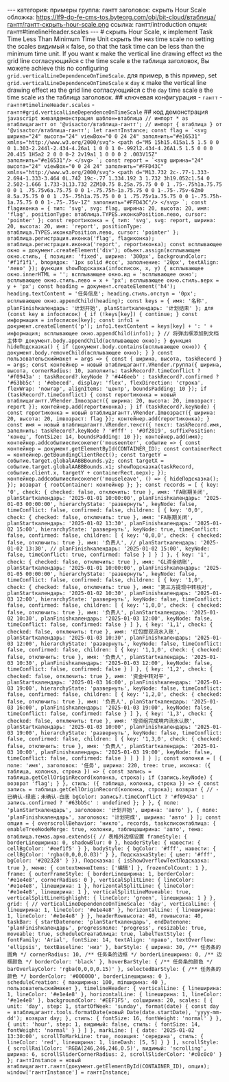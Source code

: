--- категория: примеры группа: гантт заголовок: скрыть Hour Scale обложка: https://lf9-dp-fe-cms-tos.byteorg.com/obj/bit-cloud/втаблица/гантт/гантт-скрыть-hour-scale.png ссылка: гантт/introduction опция: гантт#timelineHeader.scales --- # скрыть Hour Scale, к implement Task Time Less Than Minimum Time Unit скрыть the низ time scale по setting the scales видимый к false, so that the task time can be less than the minimum time unit. If you want к make the vertical line drawing effect из the grid line согласующийся с the time scale в the таблица заголовок, Вы можете achieve this по configuring `grid.verticalLineDependenceOnTimeScale`. для пример, в this пример, set `grid.verticalLineDependenceOnTimeScale` к `day` к make the vertical line drawing effect из the grid line согласующийся с the `day` time scale в the time scale из the таблица заголовок. ## ключевая конфигурация - `гантт` - `гантт#timelineHeader.scales` - `гантт#grid.verticalLineDependenceOnTimeScale` ## код демонстрация ```javascript живаядемонстрация шаблон=втаблица // импорт * as втаблицагантт от '@visactor/втаблица-гантт'; // импорт { втаблица } от '@visactor/втаблица-гантт'; let ганттInstance; const flag = `<svg ширина="24" высота="24" viewBox="0 0 24 24" заполнить="#e16531" xmlns="http://www.w3.org/2000/svg"> <path d="M5 15h15.415a1.5 1.5 0 0 0 1.303-2.244l-2.434-4.26a1 1 0 0 1 0-.992l2.434-4.26A1.5 1.5 0 0 0 20.415 1H5a2 2 0 0 0-2 2v19a1 1 0 0 0 2 .003V15Z" заполнить="#e16531"/> </svg> `; const report = `<svg ширина="24" высота="24" viewBox="0 0 24 24" заполнить="#FFD43C" xmlns="http://www.w3.org/2000/svg"> <path d="M13.732 2c-.77-1.333-2.694-1.333-3.464 0L.742 19c-.77 1.334.192 3 1.732 3h19.052c1.54 0 2.502-1.666 1.733-3L13.732 2ZM10.75 8.25a.75.75 0 0 1 .75-.75h1a.75.75 0 0 1 .75.75v6a.75.75 0 0 1-.75.75h-1a.75.75 0 0 1-.75-.75v-6Zm0 8.5a.75.75 0 0 1 .75-.75h1a.75.75 0 0 1 .75.75v1a.75.75 0 0 1-.75.75h-1a.75.75 0 0 1-.75-.75v-1Z" заполнить="#FFD43C"/> </svg> `; const flagиконка = { тип: 'svg', svg: flag, ширина: 20, высота: 20, имя: 'flag', positionType: втаблица.TYPES.иконкаPosition.лево, cursor: 'pointer' }; const reportиконка = { тип: 'svg', svg: report, ширина: 20, высота: 20, имя: 'report', positionType: втаблица.TYPES.иконкаPosition.лево, cursor: 'pointer' }; втаблица.регистрация.иконка('flag', flagиконка); втаблица.регистрация.иконка('report', reportиконка); const всплывающее окно = документ.createElement('div'); объект.assign(всплывающее окно.стиль, { позиция: 'fixed', ширина: '300px', backgroundColor: '#f1f1f1', bпорядок: '1px solid #ccc', заполнение: '20px', textAlign: 'лево' }); функция showПодсказка(infoсписок, x, y) { всплывающее окно.innerHTML = ''; всплывающее окно.ид = 'всплывающее окно'; всплывающее окно.стиль.лево = x + 'px'; всплывающее окно.стиль.верх = y + 'px'; const heading = документ.createElement('h4'); heading.textContent = '任务信息'; heading.стиль.отступ = '0px'; всплывающее окно.appendChild(heading); const keys = { имя: '名称', planFinishкалендарь: '计划开始', planStartкалендарь: '计划结束' }; для (const key в infoсписок) { if (!keys[key]) { continue; } const информация = infoсписок[key]; const info1 = документ.createElement('p'); info1.textContent = keys[key] + ': ' + информация; всплывающее окно.appendChild(info1); } // 将弹出框添加到文档主体中 документ.body.appendChild(всплывающее окно); } функция hideПодсказка() { if (документ.body.contains(всплывающее окно)) { документ.body.removeChild(всплывающее окно); } } const пользовательскиймакет = args => { const { ширина, высота, taskRecord } = args; const контейнер = новый втаблицагантт.VRender.группа({ ширина, высота, cornerRadius: 10, заполнить: taskRecord?.timeConflict ? '#f0943a' : taskRecord?.keyNode ? '#446eeb' : taskRecord?.confirmed ? '#63bb5c' : '#ebeced', display: 'flex', flexDirection: 'строка', flexWrap: 'nowrap', alignItems: 'центр', boundsPadding: 10 }); if (taskRecord?.timeConflict) { const reportиконка = новый втаблицагантт.VRender.Imвозраст({ ширина: 20, высота: 20, imвозраст: report }); контейнер.add(reportиконка); } if (taskRecord?.keyNode) { const reportиконка = новый втаблицагантт.VRender.Imвозраст({ ширина: 20, высота: 20, imвозраст: flag }); контейнер.add(reportиконка); } const имя = новый втаблицагантт.VRender.текст({ текст: taskRecord.имя, заполнить: taskRecord?.keyNode ? '#fff' : '#0f2819', suffixPosition: 'конец', fontSize: 14, boundsPadding: 10 }); контейнер.add(имя); контейнер.addсобытиесписокener('mouseenter', событие => { const контейнер = документ.getElementById(CONTAINER_ID); const containerRect = контейнер.getBoundingClientRect(); const targetY = событие.target.globalAABBBounds.y2; const targetX = событие.target.globalAABBBounds.x1; showПодсказка(taskRecord, событие.client.x, targetY + containerRect.верх); }); контейнер.addсобытиесписокener('mouseleave', () => { hideПодсказка(); }); возврат { rootContainer: контейнер }; }; const records = [ { key: '0', check: { checked: false, отключить: true }, имя: 'FA账期关闭', planStartкалендарь: '2025-01-01 10:00:00', planFinishкалендарь: '2025-01-03 00:00:00', hierarchyState: 'развернуть', keyNode: false, timeConflict: false, confirmed: false, children: [ { key: '0,0', check: { checked: false, отключить: true }, имя: 'FA账期关闭', planStartкалендарь: '2025-01-02 13:30', planFinishкалендарь: '2025-01-02 15:00', hierarchyState: 'развернуть', keyNode: true, timeConflict: false, confirmed: false, children: [ { key: '0,0,0', check: { checked: false, отключить: true }, имя: '负责人', // planStartкалендарь: '2025-01-02 13:30', // planFinishкалендарь: '2025-01-02 15:00', keyNode: false, timeConflict: true, confirmed: false } ] } ] }, { key: '1', check: { checked: false, отключить: true }, имя: 'GL资金结账', planStartкалендарь: '2025-01-01 10:00:00', planFinishкалендарь: '2025-01-05 00:00:00', hierarchyState: 'развернуть', keyNode: false, timeConflict: false, confirmed: false, children: [ { key: '1,0', check: { checked: false, отключить: true }, имя: '第三方提现中转核对', planStartкалендарь: '2025-01-02 10:30', planFinishкалендарь: '2025-01-03 12:00', hierarchyState: 'развернуть', keyNode: false, timeConflict: false, confirmed: false, children: [ { key: '1,0,0', check: { checked: false, отключить: true }, имя: '负责人', planStartкалендарь: '2025-01-02 10:30', planFinishкалендарь: '2025-01-03 12:00', keyNode: false, timeConflict: false, confirmed: false } ] }, { key: '1,1', check: { checked: false, отключить: true }, имя: '红包提现流水入账', planStartкалендарь: '2025-01-03 10:30', planFinishкалендарь: '2025-01-03 12:00', hierarchyState: 'развернуть', keyNode: false, timeConflict: false, confirmed: false, children: [ { key: '1,1,0', check: { checked: false, отключить: true }, имя: '负责人', planStartкалендарь: '2025-01-03 10:30', planFinishкалендарь: '2025-01-03 12:00', keyNode: false, timeConflict: false, confirmed: false } ] }, { key: '1,2', check: { checked: false, отключить: true }, имя: '资金中转对平', planStartкалендарь: '2025-01-03 16:00', planFinishкалендарь: '2025-01-03 19:00', hierarchyState: 'развернуть', keyNode: false, timeConflict: false, confirmed: false, children: [ { key: '1,2,0', check: { checked: false, отключить: true }, имя: '负责人', planStartкалендарь: '2025-01-03 16:00', planFinishкалендарь: '2025-01-03 19:00', keyNode: false, timeConflict: false, confirmed: false } ] }, { key: '1,3', check: { checked: false, отключить: true }, имя: '投资组完成境内流水认款', planStartкалендарь: '2025-01-03 10:00', planFinishкалендарь: '2025-01-03 19:00', hierarchyState: 'развернуть', keyNode: false, timeConflict: false, confirmed: false, children: [ { key: '1,3,0', check: { checked: false, отключить: true }, имя: '负责人', planStartкалендарь: '2025-01-03 10:00', planFinishкалендарь: '2025-01-03 19:00', keyNode: false, timeConflict: false, confirmed: false } ] } ] } ]; const колонки = [ { поле: 'имя', заголовок: '任务', ширина: 220, tree: true, иконка: ({ таблица, колонка, строка }) => { const запись = таблица.getCellOriginRecord(колонка, строка); if (запись.keyNode) { возврат 'flag'; } }, стиль: ({ таблица, колонка, строка }) => { const запись = таблица.getCellOriginRecord(колонка, строка); возврат { // - 已确认-绿底；未确认-白底 bgColor: запись?.timeConflict ? '#f0943a' : запись.confirmed ? '#63bb5c' : undefined }; } }, { поле: 'planStartкалендарь', заголовок: '计划开始', ширина: 'авто' }, { поле: 'planFinishкалендарь', заголовок: '计划完成', ширина: 'авто' } ]; const опция = { overscrollBehavior: 'никто', records, taskсписоктаблица: { enableTreeNodeMerge: true, колонки, таблицаширина: 'авто', тема: втаблица.темаs.арко.extends({ // 表格外边框设置 frameStyle: { borderLineширина: 0, shadowBlur: 0 }, headerStyle: { навести: { cellBgColor: '#eef1f5' } }, bodyStyle: { bgColor: '#fff', навести: { cellBgColor: 'rgba(0,0,0,0.03)' } }, ПодсказкаStyle: { цвет: '#fff', bgColor: '#202328' } }), Подсказка: { isShowOverflowTextПодсказка: true }, меню: { contextменюItems: ['编辑'] }, frozenColCount: 1 }, frame: { outerFrameStyle: { borderLineширина: 1, borderColor: '#e1e4e8', cornerRadius: 0 }, verticalSplitLine: { lineColor: '#e1e4e8', lineширина: 1 }, horizontalSplitLine: { lineColor: '#e1e4e8', lineширина: 1 }, verticalSplitLineMoveable: true, verticalSplitLineHighlight: { lineColor: 'green', lineширина: 1 } }, grid: { // verticalLineDependenceOnTimeScale: 'day', verticalLine: { lineширина: 1, lineColor: '#e1e4e8' }, horizontalLine: { lineширина: 1, lineColor: '#e1e4e8' } }, headerRowвысота: 40, rowвысота: 40, taskBar: { startDateполе: 'planStartкалендарь', endDateполе: 'planFinishкалендарь', progressполе: 'progress', resizable: true, moveable: true, scheduleCreaтаблица: true, labelTextStyle: { fontFamily: 'Arial', fontSize: 14, textAlign: 'право', textOverflow: 'ellipsis', textBaseline: 'низ' }, barStyle: { ширина: 30, /** 任务条的圆角 */ cornerRadius: 10, /** 任务条的边框 */ borderLineширина: 0, /** 边框颜色 */ borderColor: 'black' }, hoverBarStyle: { /** 任务条的颜色 */ barOverlayColor: 'rgba(0,0,0,0.15)' }, selectedBarStyle: { /** 任务条的颜色 */ borderColor: '#000000', borderLineширина: 0 }, scheduleCreation: { maxширина: 100, minширина: 40 }, пользовательскиймакет }, timelineHeader: { verticalLine: { lineширина: 1, lineColor: '#e1e4e8' }, horizontalLine: { lineширина: 1, lineColor: '#e1e4e8' }, backgroundColor: '#EEF1F5', colширина: 20, scales: [ { unit: 'day', step: 1, startOfWeek: 'sunday', format(date) { const day = втаблицагантт.tools.formatDate(новый Date(date.startDate), 'yyyy-mm-dd'); возврат day; }, стиль: { fontSize: 16, fontWeight: 'normal' } }, { unit: 'hour', step: 1, видимый: false, стиль: { fontSize: 14, fontWeight: 'normal' } } ] }, markLine: [ { date: '2025-01-02 13:30:00', scrollToMarkLine: true, позиция: 'середина', стиль: { lineColor: 'red', lineширина: 1, lineDash: [5, 5] } } ], scrollStyle: { scrollRailColor: 'RGBA(246,246,246,0.5)', видимый: 'scrolling', ширина: 6, scrollSliderCornerRadius: 2, scrollSliderColor: '#c0c0c0' } }; ганттInstance = новый втаблицагантт.гантт(документ.getElementById(CONTAINER_ID), опция); window['ганттInstance'] = ганттInstance; ``` 